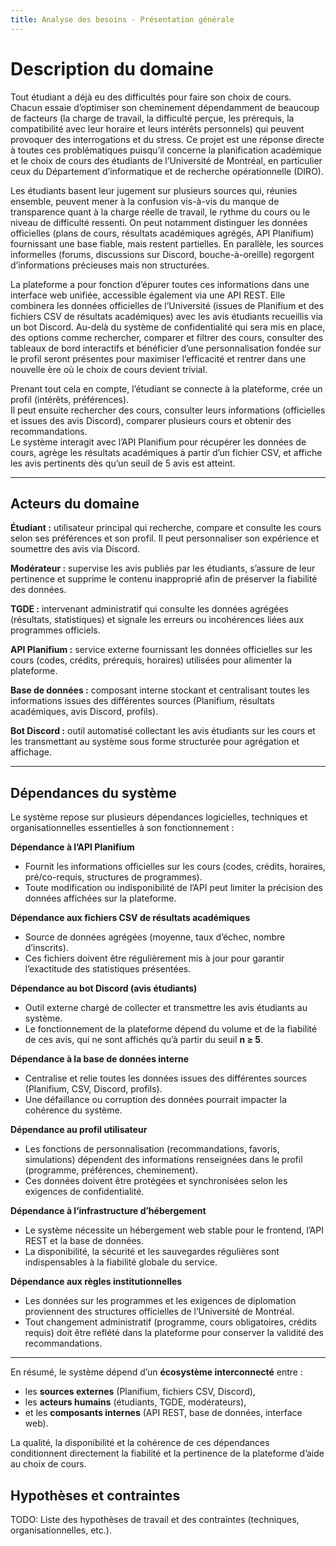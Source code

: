 ```yaml
---
title: Analyse des besoins - Présentation générale
---
```

# Description du domaine

Tout étudiant a déjà eu des difficultés pour faire son choix de cours. Chacun essaie d’optimiser son cheminement dépendamment de beaucoup de facteurs (la charge de travail, la difficulté perçue, les prérequis, la compatibilité avec leur horaire et leurs intérêts personnels) qui peuvent provoquer des interrogations et du stress. Ce projet est une réponse directe à toutes ces problématiques puisqu’il concerne la planification académique et le choix de cours des étudiants de l’Université de Montréal, en particulier ceux du Département d’informatique et de recherche opérationnelle (DIRO).  

Les étudiants basent leur jugement sur plusieurs sources qui, réunies ensemble, peuvent mener à la confusion vis-à-vis du manque de transparence quant à la charge réelle de travail, le rythme du cours ou le niveau de difficulté ressenti. On peut notamment distinguer les données officielles (plans de cours, résultats académiques agrégés, API Planifium) fournissant une base fiable, mais restent partielles. En parallèle, les sources informelles (forums, discussions sur Discord, bouche-à-oreille) regorgent d’informations précieuses mais non structurées. 

La plateforme a pour fonction d’épurer toutes ces informations dans une interface web unifiée, accessible également via une API REST. Elle combinera les données officielles de l’Université (issues de Planifium et des fichiers CSV de résultats académiques) avec les avis étudiants recueillis via un bot Discord. Au-delà du système de confidentialité qui sera mis en place, des options comme rechercher, comparer et filtrer des cours, consulter des tableaux de bord interactifs et bénéficier d’une personnalisation fondée sur le profil seront présentes pour maximiser l’efficacité et rentrer dans une nouvelle ère où le choix de cours devient trivial.

Prenant tout cela en compte, l’étudiant se connecte à la plateforme, crée un profil (intérêts, préférences).  
Il peut ensuite rechercher des cours, consulter leurs informations (officielles et issues des avis Discord), comparer plusieurs cours et obtenir des recommandations.  
Le système interagit avec l’API Planifium pour récupérer les données de cours, agrège les résultats académiques à partir d’un fichier CSV, et affiche les avis pertinents dès qu’un seuil de 5 avis est atteint.  

---

## Acteurs du domaine

**Étudiant :** utilisateur principal qui recherche, compare et consulte les cours selon ses préférences et son profil. Il peut personnaliser son expérience et soumettre des avis via Discord.  

**Modérateur :** supervise les avis publiés par les étudiants, s’assure de leur pertinence et supprime le contenu inapproprié afin de préserver la fiabilité des données.  

**TGDE :** intervenant administratif qui consulte les données agrégées (résultats, statistiques) et signale les erreurs ou incohérences liées aux programmes officiels.  

**API Planifium :** service externe fournissant les données officielles sur les cours (codes, crédits, prérequis, horaires) utilisées pour alimenter la plateforme.  

**Base de données :** composant interne stockant et centralisant toutes les informations issues des différentes sources (Planifium, résultats académiques, avis Discord, profils).  

**Bot Discord :** outil automatisé collectant les avis étudiants sur les cours et les transmettant au système sous forme structurée pour agrégation et affichage.  

---

## Dépendances du système

Le système repose sur plusieurs dépendances logicielles, techniques et organisationnelles essentielles à son fonctionnement :

 **Dépendance à l’API Planifium**  
   - Fournit les informations officielles sur les cours (codes, crédits, horaires, pré/co-requis, structures de programmes).  
   - Toute modification ou indisponibilité de l’API peut limiter la précision des données affichées sur la plateforme.

**Dépendance aux fichiers CSV de résultats académiques**  
   - Source de données agrégées (moyenne, taux d’échec, nombre d’inscrits).  
   - Ces fichiers doivent être régulièrement mis à jour pour garantir l’exactitude des statistiques présentées.


 **Dépendance au bot Discord (avis étudiants)**  
   - Outil externe chargé de collecter et transmettre les avis étudiants au système.  
   - Le fonctionnement de la plateforme dépend du volume et de la fiabilité de ces avis, qui ne sont affichés qu’à partir du seuil **n ≥ 5**.


 **Dépendance à la base de données interne**  
   - Centralise et relie toutes les données issues des différentes sources (Planifium, CSV, Discord, profils).  
   - Une défaillance ou corruption des données pourrait impacter la cohérence du système.


 **Dépendance au profil utilisateur**  
   - Les fonctions de personnalisation (recommandations, favoris, simulations) dépendent des informations renseignées dans le profil (programme, préférences, cheminement).  
   - Ces données doivent être protégées et synchronisées selon les exigences de confidentialité.


 **Dépendance à l’infrastructure d’hébergement**  
   - Le système nécessite un hébergement web stable pour le frontend, l’API REST et la base de données.  
   - La disponibilité, la sécurité et les sauvegardes régulières sont indispensables à la fiabilité globale du service.


 **Dépendance aux règles institutionnelles**  
   - Les données sur les programmes et les exigences de diplomation proviennent des structures officielles de l’Université de Montréal.  
   - Tout changement administratif (programme, cours obligatoires, crédits requis) doit être reflété dans la plateforme pour conserver la validité des recommandations.

---

En résumé, le système dépend d’un **écosystème interconnecté** entre :
- les **sources externes** (Planifium, fichiers CSV, Discord),  
- les **acteurs humains** (étudiants, TGDE, modérateurs),  
- et les **composants internes** (API REST, base de données, interface web).  

La qualité, la disponibilité et la cohérence de ces dépendances conditionnent directement la fiabilité et la pertinence de la plateforme d’aide au choix de cours.


## Hypothèses et contraintes

TODO: Liste des hypothèses de travail et des contraintes (techniques, organisationnelles, etc.).
